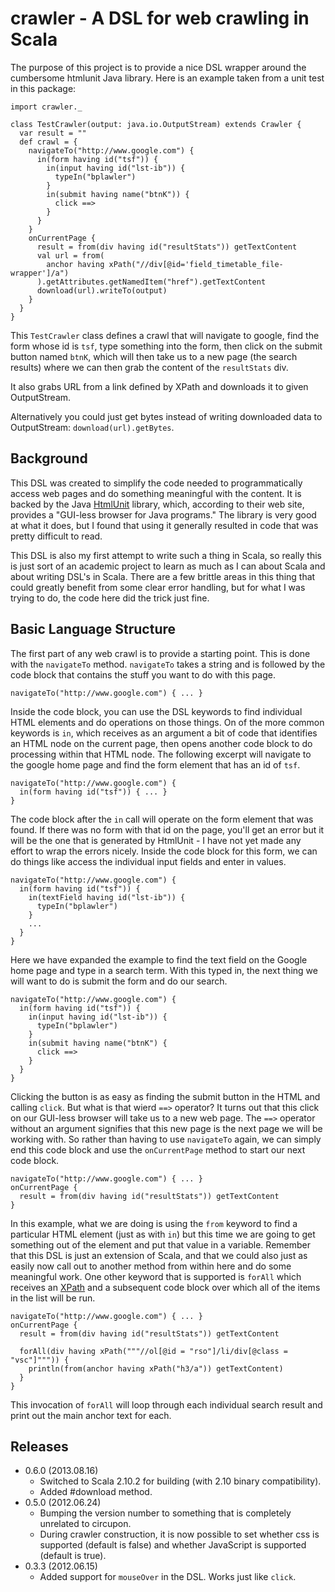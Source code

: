 # crawler - A DSL for web crawling in Scala

The purpose of this project is to provide a nice DSL wrapper around the
cumbersome htmlunit Java library.  Here is an example taken from a unit
test in this package:

    import crawler._

    class TestCrawler(output: java.io.OutputStream) extends Crawler {
      var result = ""
      def crawl = {
        navigateTo("http://www.google.com") {
          in(form having id("tsf")) {
            in(input having id("lst-ib")) {
              typeIn("bplawler")
            }
            in(submit having name("btnK")) {
              click ==>
            }
          }
        }
        onCurrentPage {
          result = from(div having id("resultStats")) getTextContent
          val url = from(
            anchor having xPath("//div[@id='field_timetable_file-wrapper']/a")
          ).getAttributes.getNamedItem("href").getTextContent
          download(url).writeTo(output)
        }
      }
    }

This `TestCrawler` class defines a crawl that will navigate to google,
find the form whose id is `tsf`, type something into the form, then
click on the submit button named `btnK`, which will then take us to a
new page (the search results) where we can then grab the content of the
`resultStats` div.

It also grabs URL from a link defined by XPath and downloads it to given
OutputStream.

Alternatively you could just get bytes instead of writing downloaded data to
OutputStream: `download(url).getBytes`.

## Background

This DSL was created to simplify the code needed to programmatically access
web pages and do something meaningful with the content.  It is backed by the
Java [HtmlUnit](http://htmlunit.sourceforge.net/) library, which, according to
their web site, provides a "GUI-less browser for Java programs."  The library
is very good at what it does, but I found that using it generally resulted in
code that was pretty difficult to read.

This DSL is also my first attempt to write such a thing in Scala, so really
this is just sort of an academic project to learn as much as I can about Scala
and about writing DSL's in Scala.  There are a few brittle areas in this thing
that could greatly benefit from some clear error handling, but for what I
was trying to do, the code here did the trick just fine.

## Basic Language Structure

The first part of any web crawl is to provide a starting point.  This is
done with the `navigateTo` method.  `navigateTo` takes a string and is
followed by the code block that contains the stuff you want to do with
this page.

    navigateTo("http://www.google.com") { ... }

Inside the code block, you can use the DSL keywords to find individual HTML
elements and do operations on those things.  On of the more common keywords is
`in`, which receives as an argument a bit of code that identifies an HTML
node on the current page, then opens another code block to do processing within
that HTML node.  The following excerpt will navigate to the google home page
and find the form element that has an id of `tsf`.

    navigateTo("http://www.google.com") {
      in(form having id("tsf")) { ... }
    }

The code block after the `in` call will operate on the form element that was
found.  If there was no form with that id on the page, you'll get an error
but it will be the one that is generated by HtmlUnit - I have not yet made
any effort to wrap the errors nicely.  Inside the code block for this form,
we can do things like access the individual input fields and enter in
values.

    navigateTo("http://www.google.com") {
      in(form having id("tsf")) {
        in(textField having id("lst-ib")) {
          typeIn("bplawler")
        }
        ...
      }
    }

Here we have expanded the example to find the text field on the Google home
page and type in a search term.  With this typed in, the next thing we will
want to do is submit the form and do our search.

    navigateTo("http://www.google.com") {
      in(form having id("tsf")) {
        in(input having id("lst-ib")) {
          typeIn("bplawler")
        }
        in(submit having name("btnK") {
          click ==>
        }
      }
    }

Clicking the button is as easy as finding the submit button in the HTML and
calling `click`.  But what is that wierd `==>` operator?  It turns out that
this click on our GUI-less browser will take us to a new web page.  The
`==>` operator without an argument signifies that this new page is the next
page we will be working with.  So rather than having to use `navigateTo`
again, we can simply end this code block and use the `onCurrentPage` method
to start our next code block.

    navigateTo("http://www.google.com") { ... }
    onCurrentPage {
      result = from(div having id("resultStats")) getTextContent
    }

In this example, what we are doing is using the `from` keyword to find a
particular HTML element (just as with `in`) but this time we are going to
get something out of the element and put that value in a variable.  Remember
that this DSL is just an extension of Scala, and that we could also just as
easily now call out to another method from within here and do some meaningful
work.  One other keyword that is supported is `forAll` which receives an
[XPath](http://www.w3schools.com/xpath/) and a subsequent code block over
which all of the items in the list will be run.

    navigateTo("http://www.google.com") { ... }
    onCurrentPage {
      result = from(div having id("resultStats")) getTextContent

      forAll(div having xPath("""//ol[@id = "rso"]/li/div[@class = "vsc"]""")) {
        println(from(anchor having xPath("h3/a")) getTextContent)
      }
    }

This invocation of `forAll` will loop through each individual search result
and print out the main anchor text for each.

## Releases

* 0.6.0 (2013.08.16)
  * Switched to Scala 2.10.2 for building (with 2.10 binary compatibility).
  * Added #download method.
* 0.5.0 (2012.06.24)
  * Bumping the version number to something that is completely unrelated
    to circupon.
  * During crawler construction, it is now possible to set whether
    css is supported (default is false) and whether JavaScript is supported
    (default is true).
* 0.3.3 (2012.06.15)
  * Added support for `mouseOver` in the DSL.  Works just like `click`.
